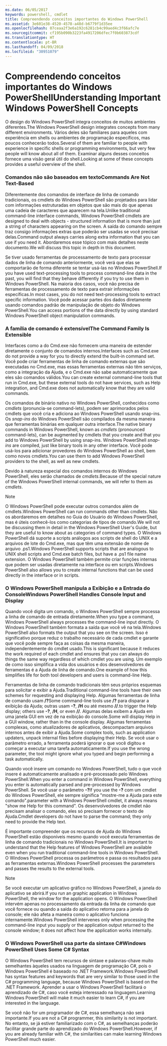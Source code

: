 ```yaml
---
ms.date: 06/05/2017
keywords: powershell, cmdlet
title: Compreendendo conceitos importantes do Windows PowerShell
ms.assetid: 3e601e38-4520-4578-a48d-b6779f1d35ee
ms.openlocfilehash: 07ceaa2f3e6a192c6281cb4c99aed4c3f66afc7e
ms.sourcegitcommit: cf195b090b3223fa4917206dfec7f0b603873cdf
ms.translationtype: HT
ms.contentlocale: pt-BR
ms.lasthandoff: 04/09/2018
ms.locfileid: "30951079"
---
```

# <a name="understanding-important-windows-powershell-concepts"></a><span data-ttu-id="6e2cf-103">Compreendendo conceitos importantes do Windows PowerShell</span><span class="sxs-lookup"><span data-stu-id="6e2cf-103">Understanding Important Windows PowerShell Concepts</span></span>
<span data-ttu-id="6e2cf-104">O design do Windows PowerShell integra conceitos de muitos ambientes diferentes.</span><span class="sxs-lookup"><span data-stu-id="6e2cf-104">The Windows PowerShell design integrates concepts from many different environments.</span></span> <span data-ttu-id="6e2cf-105">Vários deles são familiares para aqueles com experiência em shells ou ambientes de programação específicos, mas poucos conhecerão todos.</span><span class="sxs-lookup"><span data-stu-id="6e2cf-105">Several of them are familiar to people with experience in specific shells or programming environments, but very few people will know about all of them.</span></span> <span data-ttu-id="6e2cf-106">Examinar alguns desses conceitos fornece uma visão geral útil do shell.</span><span class="sxs-lookup"><span data-stu-id="6e2cf-106">Looking at some of these concepts provides a useful overview of the shell.</span></span>

### <a name="commands-are-not-text-based"></a><span data-ttu-id="6e2cf-107">Comandos não são baseados em texto</span><span class="sxs-lookup"><span data-stu-id="6e2cf-107">Commands Are Not Text-Based</span></span>
<span data-ttu-id="6e2cf-108">Diferentemente dos comandos de interface de linha de comando tradicionais, os cmdlets do Windows PowerShell são projetados para lidar com informações estruturadas em objetos que são mais do que apenas uma cadeia de caracteres que aparecem na tela.</span><span class="sxs-lookup"><span data-stu-id="6e2cf-108">Unlike traditional command-line interface commands, Windows PowerShell cmdlets are designed to deal with objects - structured information that is more than just a string of characters appearing on the screen.</span></span> <span data-ttu-id="6e2cf-109">A saída do comando sempre traz consigo informações extras que poderão ser usadas se você precisar delas.</span><span class="sxs-lookup"><span data-stu-id="6e2cf-109">Command output always carries along extra information that you can use if you need it.</span></span> <span data-ttu-id="6e2cf-110">Abordaremos esse tópico com mais detalhes neste documento.</span><span class="sxs-lookup"><span data-stu-id="6e2cf-110">We will discuss this topic in depth in this document.</span></span>

<span data-ttu-id="6e2cf-111">Se tiver usado ferramentas de processamento de texto para processar dados de linha de comando anteriormente, você verá que elas se comportarão de forma diferente se tentar usá-las no Windows PowerShell.</span><span class="sxs-lookup"><span data-stu-id="6e2cf-111">If you have used text-processing tools to process command-line data in the past, you will find that they behave differently if you try to use them in Windows PowerShell.</span></span> <span data-ttu-id="6e2cf-112">Na maioria dos casos, você não precisa de ferramentas de processamento de texto para extrair informações específicas.</span><span class="sxs-lookup"><span data-stu-id="6e2cf-112">In most cases, you do not need text-processing tools to extract specific information.</span></span> <span data-ttu-id="6e2cf-113">Você pode acessar partes dos dados diretamente usando comandos padrão de manipulação de objeto do Windows PowerShell.</span><span class="sxs-lookup"><span data-stu-id="6e2cf-113">You can access portions of the data directly by using standard Windows PowerShell object manipulation commands.</span></span>

### <a name="the-command-family-is-extensible"></a><span data-ttu-id="6e2cf-114">A família de comando é extensível</span><span class="sxs-lookup"><span data-stu-id="6e2cf-114">The Command Family Is Extensible</span></span>
<span data-ttu-id="6e2cf-115">Interfaces como a do Cmd.exe não fornecem uma maneira de estender diretamente o conjunto de comandos internos.</span><span class="sxs-lookup"><span data-stu-id="6e2cf-115">Interfaces such as Cmd.exe do not provide a way for you to directly extend the built-in command set.</span></span> <span data-ttu-id="6e2cf-116">Você pode criar ferramentas de linha de comando externas que são executadas no Cmd.exe, mas essas ferramentas externas não têm serviços, como a integração da Ajuda, e o Cmd.exe não sabe automaticamente que eles são comandos válidos.</span><span class="sxs-lookup"><span data-stu-id="6e2cf-116">You can create external command-line tools that run in Cmd.exe, but these external tools do not have services, such as Help integration, and Cmd.exe does not automatically know that they are valid commands.</span></span>

<span data-ttu-id="6e2cf-117">Os comandos de binário nativo no Windows PowerShell, conhecidos como *cmdlets* (pronuncia-se command-lets), podem ser aprimorados pelos cmdlets que você cria e adiciona ao Windows PowerShell usando snap-ins. Os *snap-ins* do Windows PowerShell são compilados da mesma maneira que ferramentas binárias em qualquer outra interface.</span><span class="sxs-lookup"><span data-stu-id="6e2cf-117">The native binary commands in Windows PowerShell, known as *cmdlets* (pronounced command-lets), can be augmented by cmdlets that you create and that you add to Windows PowerShell by using snap-ins. Windows PowerShell *snap-ins* are compiled, just like binary tools in any other interface.</span></span> <span data-ttu-id="6e2cf-118">Você pode usá-los para adicionar provedores do Windows PowerShell ao shell, bem como novos cmdlets.</span><span class="sxs-lookup"><span data-stu-id="6e2cf-118">You can use them to add Windows PowerShell providers to the shell, as well as new cmdlets.</span></span>

<span data-ttu-id="6e2cf-119">Devido à natureza especial dos comandos internos do Windows PowerShell, eles serão chamados de *cmdlets*.</span><span class="sxs-lookup"><span data-stu-id="6e2cf-119">Because of the special nature of the Windows PowerShell internal commands, we will refer to them as *cmdlets*.</span></span>

> [!NOTE]
> <span data-ttu-id="6e2cf-120">O Windows PowerShell pode executar outros comandos além de cmdlets.</span><span class="sxs-lookup"><span data-stu-id="6e2cf-120">Windows PowerShell can run commands other than cmdlets.</span></span> <span data-ttu-id="6e2cf-121">Não os abordaremos em detalhes no Guia do Usuário do Windows PowerShell, mas é úteis conhecê-los como categorias de tipos de comando.</span><span class="sxs-lookup"><span data-stu-id="6e2cf-121">We will not be discussing them in detail in the Windows PowerShell User's Guide, but they are useful to know about as categories of command types.</span></span> <span data-ttu-id="6e2cf-122">O Windows PowerShell dá suporte a scripts análogos aos scripts de shell do UNIX e a arquivos de lote do Cmd.exe, mas que têm uma extensão de nome de arquivo .ps1.</span><span class="sxs-lookup"><span data-stu-id="6e2cf-122">Windows PowerShell supports scripts that are analogous to UNIX shell scripts and Cmd.exe batch files, but have a .ps1 file name extension.</span></span> <span data-ttu-id="6e2cf-123">O Windows PowerShell também permite criar funções internas que podem ser usadas diretamente na interface ou em scripts.</span><span class="sxs-lookup"><span data-stu-id="6e2cf-123">Windows PowerShell also allows you to create internal functions that can be used directly in the interface or in scripts.</span></span>

### <a name="windows-powershell-handles-console-input-and-display"></a><span data-ttu-id="6e2cf-124">O Windows PowerShell manipula a Exibição e a Entrada do Console</span><span class="sxs-lookup"><span data-stu-id="6e2cf-124">Windows PowerShell Handles Console Input and Display</span></span>
<span data-ttu-id="6e2cf-125">Quando você digita um comando, o Windows PowerShell sempre processa a linha de comando de entrada diretamente.</span><span class="sxs-lookup"><span data-stu-id="6e2cf-125">When you type a command, Windows PowerShell always processes the command-line input directly.</span></span> <span data-ttu-id="6e2cf-126">O Windows PowerShell também formata a saída que você vê na tela.</span><span class="sxs-lookup"><span data-stu-id="6e2cf-126">Windows PowerShell also formats the output that you see on the screen.</span></span> <span data-ttu-id="6e2cf-127">Isso é significativo porque reduz o trabalho necessário de cada cmdlet e garante que você pode sempre faça as coisas da mesma maneira, independentemente do cmdlet usado.</span><span class="sxs-lookup"><span data-stu-id="6e2cf-127">This is significant because it reduces the work required of each cmdlet and ensures that you can always do things the same way regardless of which cmdlet you are using.</span></span> <span data-ttu-id="6e2cf-128">Um exemplo de como isso simplifica a vida dos usuários e dos desenvolvedores de ferramentas é a Ajuda de linha de comando.</span><span class="sxs-lookup"><span data-stu-id="6e2cf-128">One example of how this simplifies life for both tool developers and users is command-line Help.</span></span>

<span data-ttu-id="6e2cf-129">Ferramentas de linha de comando tradicionais têm seus próprios esquemas para solicitar e exibir a Ajuda.</span><span class="sxs-lookup"><span data-stu-id="6e2cf-129">Traditional command-line tools have their own schemes for requesting and displaying Help.</span></span> <span data-ttu-id="6e2cf-130">Algumas ferramentas de linha de comando usam **/?**</span><span class="sxs-lookup"><span data-stu-id="6e2cf-130">Some command-line tools use **/?**</span></span> <span data-ttu-id="6e2cf-131">para disparar a exibição da Ajuda; outras usam **-?**, **/H** ou até mesmo **//**.</span><span class="sxs-lookup"><span data-stu-id="6e2cf-131">to trigger the Help display; others use **-?**, **/H**, or even **//**.</span></span> <span data-ttu-id="6e2cf-132">Algumas delas exibem a Ajuda em uma janela GUI em vez de na exibição do console.</span><span class="sxs-lookup"><span data-stu-id="6e2cf-132">Some will display Help in a GUI window, rather than in the console display.</span></span> <span data-ttu-id="6e2cf-133">Algumas ferramentas complexas, como atualizadores de aplicativos, descompactam arquivos internos antes de exibir a Ajuda.</span><span class="sxs-lookup"><span data-stu-id="6e2cf-133">Some complex tools, such as application updaters, unpack internal files before displaying their Help.</span></span> <span data-ttu-id="6e2cf-134">Se você usar o parâmetro errado, a ferramenta poderá ignorar o que você digitou e começar a executar uma tarefa automaticamente.</span><span class="sxs-lookup"><span data-stu-id="6e2cf-134">If you use the wrong parameter, the tool might ignore what you typed and begin performing a task automatically.</span></span>

<span data-ttu-id="6e2cf-135">Quando você insere um comando no Windows PowerShell, tudo o que você insere é automaticamente analisado e pré-processado pelo Windows PowerShell.</span><span class="sxs-lookup"><span data-stu-id="6e2cf-135">When you enter a command in Windows PowerShell, everything you enter is automatically parsed and pre-processed by Windows PowerShell.</span></span> <span data-ttu-id="6e2cf-136">Se você usar o parâmetro **-?**</span><span class="sxs-lookup"><span data-stu-id="6e2cf-136">If you use the **-?**</span></span> <span data-ttu-id="6e2cf-137">com um cmdlet do Windows PowerShell, ele sempre significa "mostre-me a Ajuda para este comando".</span><span class="sxs-lookup"><span data-stu-id="6e2cf-137">parameter with a Windows PowerShell cmdlet, it always means "show me Help for this command".</span></span> <span data-ttu-id="6e2cf-138">Os desenvolvedores de cmdlet não precisam analisar o comando, eles só precisam fornecer o texto de Ajuda.</span><span class="sxs-lookup"><span data-stu-id="6e2cf-138">Cmdlet developers do not have to parse the command; they only need to provide the Help text.</span></span>

<span data-ttu-id="6e2cf-139">É importante compreender que os recursos de Ajuda do Windows PowerShell estão disponíveis mesmo quando você executa ferramentas de linha de comando tradicionais no Windows PowerShell.</span><span class="sxs-lookup"><span data-stu-id="6e2cf-139">It is important to understand that the Help features of Windows PowerShell are available even when you run traditional command-line tools in Windows PowerShell.</span></span> <span data-ttu-id="6e2cf-140">O Windows PowerShell processa os parâmetros e passa os resultados para as ferramentas externas.</span><span class="sxs-lookup"><span data-stu-id="6e2cf-140">Windows PowerShell processes the parameters and passes the results to the external tools.</span></span>

> [!NOTE]
> <span data-ttu-id="6e2cf-141">Se você executar um aplicativo gráfico no Windows PowerShell, a janela do aplicativo se abrirá.</span><span class="sxs-lookup"><span data-stu-id="6e2cf-141">If you run an graphic application in Windows PowerShell, the window for the application opens.</span></span> <span data-ttu-id="6e2cf-142">O Windows PowerShell intervém apenas no processamento da entrada da linha de comando que você fornece ou quando a saída do aplicativo retorna para a janela do console; ele não afeta a maneira como o aplicativo funciona internamente.</span><span class="sxs-lookup"><span data-stu-id="6e2cf-142">Windows PowerShell intervenes only when processing the command-line input you supply or the application output returned to the console window; it does not affect how the application works internally.</span></span>

### <a name="windows-powershell-uses-some-c-syntax"></a><span data-ttu-id="6e2cf-143">O Windows PowerShell usa parte da sintaxe C#</span><span class="sxs-lookup"><span data-stu-id="6e2cf-143">Windows PowerShell Uses Some C# Syntax</span></span>
<span data-ttu-id="6e2cf-144">O Windows PowerShell tem recursos de sintaxe e palavras-chave muito semelhantes àqueles usados na linguagem de programação C#, pois o Windows PowerShell é baseado no .NET Framework.</span><span class="sxs-lookup"><span data-stu-id="6e2cf-144">Windows PowerShell has syntax features and keywords that are very similar to those used in the C# programming language, because Windows PowerShell is based on the .NET Framework.</span></span> <span data-ttu-id="6e2cf-145">Aprender a usar o Windows PowerShell facilitará o aprendizado de C#, caso você esteja interessado na linguagem.</span><span class="sxs-lookup"><span data-stu-id="6e2cf-145">Learning Windows PowerShell will make it much easier to learn C#, if you are interested in the language.</span></span>

<span data-ttu-id="6e2cf-146">Se você não for um programador de C#, essa semelhança não será importante.</span><span class="sxs-lookup"><span data-stu-id="6e2cf-146">If you are not a C# programmer, this similarity is not important.</span></span> <span data-ttu-id="6e2cf-147">No entanto, se já estiver familiarizado com o C#, as semelhanças poderão facilitar grande parte do aprendizado do Windows PowerShell.</span><span class="sxs-lookup"><span data-stu-id="6e2cf-147">However, if you are already familiar with C#, the similarities can make learning Windows PowerShell much easier.</span></span>